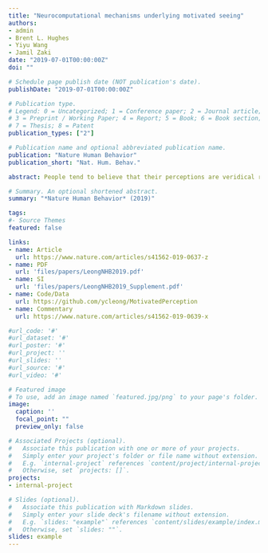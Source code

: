 ```yaml
---
title: "Neurocomputational mechanisms underlying motivated seeing"
authors: 
- admin
- Brent L. Hughes
- Yiyu Wang 
- Jamil Zaki 
date: "2019-07-01T00:00:00Z"
doi: ""

# Schedule page publish date (NOT publication's date).
publishDate: "2019-07-01T00:00:00Z"

# Publication type.
# Legend: 0 = Uncategorized; 1 = Conference paper; 2 = Journal article;
# 3 = Preprint / Working Paper; 4 = Report; 5 = Book; 6 = Book section;
# 7 = Thesis; 8 = Patent
publication_types: ["2"]

# Publication name and optional abbreviated publication name.
publication: "Nature Human Behavior"
publication_short: "Nat. Hum. Behav."

abstract: People tend to believe that their perceptions are veridical representations of the world, but also commonly report perceiving what they want to see or hear. It remains unclear whether this reflects an actual change in what people perceive or merely a bias in their responding. Here we manipulated the percept that participants wanted to see as they performed a visual categorization task. Even though the reward-maximizing strategy was to perform the task accurately, the manipulation biased participants’ perceptual judgements. Motivation increased neural activity selective for the motivationally relevant category, indicating a bias in participants’ neural representation of the presented image. Using a drift diffusion model, we decomposed motivated seeing into response and perceptual components. Response bias was associated with anticipatory activity in the nucleus accumbens, whereas perceptual bias tracked category-selective neural activity. Our results provide a computational description of how the drive for reward leads to inaccurate representations of the world.

# Summary. An optional shortened abstract.
summary: "*Nature Human Behavior* (2019)"

tags:
#- Source Themes
featured: false

links:
- name: Article 
  url: https://www.nature.com/articles/s41562-019-0637-z
- name: PDF
  url: 'files/papers/LeongNHB2019.pdf'
- name: SI
  url: 'files/papers/LeongNHB2019_Supplement.pdf'
- name: Code/Data
  url: https://github.com/ycleong/MotivatedPerception  
- name: Commentary
  url: https://www.nature.com/articles/s41562-019-0639-x

#url_code: '#'
#url_dataset: '#'
#url_poster: '#'
#url_project: ''
#url_slides: ''
#url_source: '#'
#url_video: '#'

# Featured image
# To use, add an image named `featured.jpg/png` to your page's folder. 
image:
  caption: ''
  focal_point: ""
  preview_only: false

# Associated Projects (optional).
#   Associate this publication with one or more of your projects.
#   Simply enter your project's folder or file name without extension.
#   E.g. `internal-project` references `content/project/internal-project/index.md`.
#   Otherwise, set `projects: []`.
projects:
- internal-project

# Slides (optional).
#   Associate this publication with Markdown slides.
#   Simply enter your slide deck's filename without extension.
#   E.g. `slides: "example"` references `content/slides/example/index.md`.
#   Otherwise, set `slides: ""`.
slides: example
---
```


